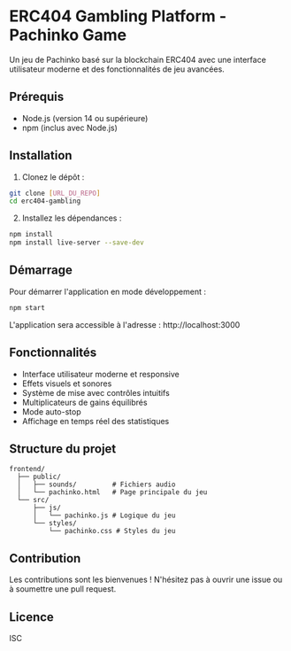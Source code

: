 # ERC404 Gambling Platform - Pachinko Game

Un jeu de Pachinko basé sur la blockchain ERC404 avec une interface utilisateur moderne et des fonctionnalités de jeu avancées.

## Prérequis

- Node.js (version 14 ou supérieure)
- npm (inclus avec Node.js)

## Installation

1. Clonez le dépôt :
```bash
git clone [URL_DU_REPO]
cd erc404-gambling
```

2. Installez les dépendances :
```bash
npm install
npm install live-server --save-dev
```

## Démarrage

Pour démarrer l'application en mode développement :

```bash
npm start
```

L'application sera accessible à l'adresse : http://localhost:3000

## Fonctionnalités

- Interface utilisateur moderne et responsive
- Effets visuels et sonores
- Système de mise avec contrôles intuitifs
- Multiplicateurs de gains équilibrés
- Mode auto-stop
- Affichage en temps réel des statistiques

## Structure du projet

```
frontend/
  ├── public/
  │   ├── sounds/         # Fichiers audio
  │   └── pachinko.html   # Page principale du jeu
  └── src/
      ├── js/
      │   └── pachinko.js # Logique du jeu
      └── styles/
          └── pachinko.css # Styles du jeu
```

## Contribution

Les contributions sont les bienvenues ! N'hésitez pas à ouvrir une issue ou à soumettre une pull request.

## Licence

ISC 